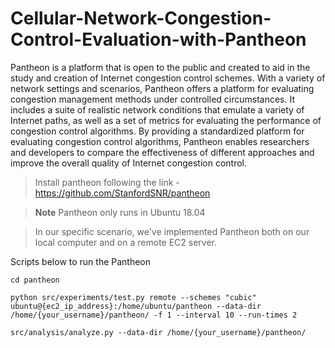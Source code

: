 # Cellular-Network-Congestion-Control-Evaluation-with-Pantheon

Pantheon is a platform that is open to the public and created to aid in the study and creation of Internet congestion control schemes. 
With a variety of network settings and scenarios, Pantheon offers a platform for evaluating congestion management methods under controlled circumstances. 
It includes a suite of realistic network conditions that emulate a variety of Internet paths, as well as a set of metrics for evaluating the performance of congestion control algorithms. 
By providing a standardized platform for evaluating congestion control algorithms, Pantheon enables researchers and developers to compare the effectiveness of different approaches and improve the overall quality of Internet congestion control.


> Install pantheon following the link - https://github.com/StanfordSNR/pantheon

> **Note**
> Pantheon only runs in Ubuntu 18.04



> In our specific scenario, we've implemented Pantheon both on our local computer and on a remote EC2 server.


Scripts below to run the Pantheon

`cd pantheon`

`python src/experiments/test.py remote --schemes "cubic"  ubuntu@{ec2_ip_address}:/home/ubuntu/pantheon --data-dir /home/{your_username}/pantheon/ -f 1 --interval 10 --run-times 2`

`src/analysis/analyze.py --data-dir /home/{your_username}/pantheon/`


